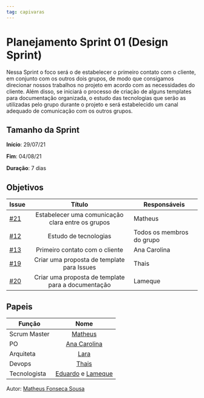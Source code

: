 ```yaml
---
tag: capivaras
---
```

# Planejamento Sprint 01 (Design Sprint)

Nessa Sprint o foco será o de estabelecer o primeiro contato com o cliente, em conjunto com os outros dois grupos, de modo que consigamos direcionar nossos trabalhos no projeto em acordo com 
as necessidades do cliente. Além disso, se iniciará o processo de criação de alguns templates para documentação organizada, o estudo das tecnologias que serão as utilizadas pelo grupo durante o projeto
e será estabelecido um canal adequado de comunicação com os outros grupos.

## Tamanho da Sprint

**Início**: 29/07/21

**Fim**: 04/08/21

**Duração**: 7 dias

## Objetivos

| Issue |            Título            |        Responsáveis         | 
|-------|:----------------------------:|-----------------------------|
| [#21](https://github.com/fga-eps-mds/2021-1-Bot/issues/21) | Estabelecer uma comunicação clara entre os grupos | Matheus |
| [#12](https://github.com/fga-eps-mds/2021-1-Bot/issues/12) | Estudo de tecnologias | Todos os membros do grupo |
| [#13](https://github.com/fga-eps-mds/2021-1-Bot/issues/13) | Primeiro contato com o cliente | Ana Carolina |
| [#19](https://github.com/fga-eps-mds/2021-1-Bot/issues/19) | Criar uma proposta de template para Issues | Thais |
| [#20](https://github.com/fga-eps-mds/2021-1-Bot/issues/20) | Criar uma proposta de template para a documentação | Lameque |

## Papeis

|      Função      |            Nome            |
|------------------|:--------------------------:|
| Scrum Master | [Matheus](https://github.com/gatotabaco) |
| PO | [Ana Carolina](https://github.com/AnaCarolinaRodriguesLeite) |
| Arquiteta | [Lara](https://github.com/gatotabaco) |
| Devops | [Thais](https://github.com/thais-ra) |
| Tecnologista | [Eduardo]() e [Lameque](https://github.com/LamequeFernandes) |

Autor: [Matheus Fonseca Sousa](https://github.com/gatotabaco)


